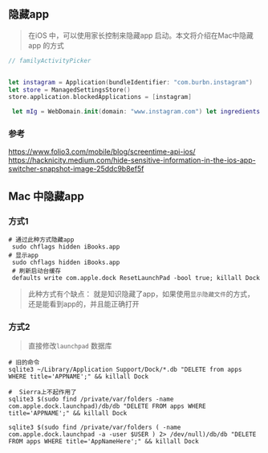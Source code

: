 ## 隐藏app

> 在iOS 中，可以使用家长控制来隐藏app 启动。本文将介绍在Mac中隐藏app 的方式

```swift 
// familyActivityPicker 


let instagram = Application(bundleIdentifier: "com.burbn.instagram")
let store = ManagedSettingsStore()
store.application.blockedApplications = [instagram]

 let mIg = WebDomain.init(domain: "www.instagram.com") let ingredients: Set = [mIg] let webContents = WebContentSettings.FilterPolicy.all(except:ingredients) store.webContent.blockedByFilter = webContents

```

### 参考 
https://www.folio3.com/mobile/blog/screentime-api-ios/
https://hacknicity.medium.com/hide-sensitive-information-in-the-ios-app-switcher-snapshot-image-25ddc9b8ef5f





## Mac 中隐藏app
### 方式1 
```shell 
# 通过此种方式隐藏app 
 sudo chflags hidden iBooks.app
# 显示app 
 sudo chflags hidden iBooks.app 
 # 刷新启动台缓存 
 defaults write com.apple.dock ResetLaunchPad -bool true; killall Dock

```

> 此种方式有个缺点： 就是知识隐藏了app，如果使用`显示隐藏文件`的方式，还是能看到app的，并且能正确打开 




### 方式2 
> 直接修改`launchpad` 数据库 
```shell
# 旧的命令
sqlite3 ~/Library/Application Support/Dock/*.db "DELETE from apps WHERE title='APPNAME';" && killall Dock

#  Sierra上不起作用了
sqlite3 $(sudo find /private/var/folders -name com.apple.dock.launchpad)/db/db "DELETE FROM apps WHERE title='APPNAME';" && killall Dock

sqlite3 $(sudo find /private/var/folders ( -name com.apple.dock.launchpad -a -user $USER ) 2> /dev/null)/db/db "DELETE FROM apps WHERE title='AppNameHere';" && killall Dock

```
